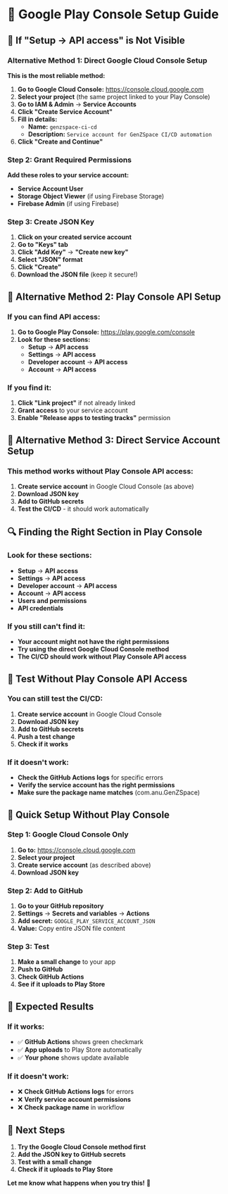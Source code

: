 # 🔧 Google Play Console Setup Guide

## 🚨 **If "Setup → API access" is Not Visible**

### **Alternative Method 1: Direct Google Cloud Console Setup**

**This is the most reliable method:**

1. **Go to Google Cloud Console:** https://console.cloud.google.com
2. **Select your project** (the same project linked to your Play Console)
3. **Go to IAM & Admin** → **Service Accounts**
4. **Click "Create Service Account"**
5. **Fill in details:**
   - **Name:** `genzspace-ci-cd`
   - **Description:** `Service account for GenZSpace CI/CD automation`
6. **Click "Create and Continue"**

### **Step 2: Grant Required Permissions**

**Add these roles to your service account:**
- **Service Account User**
- **Storage Object Viewer** (if using Firebase Storage)
- **Firebase Admin** (if using Firebase)

### **Step 3: Create JSON Key**

1. **Click on your created service account**
2. **Go to "Keys" tab**
3. **Click "Add Key"** → **"Create new key"**
4. **Select "JSON" format**
5. **Click "Create"**
6. **Download the JSON file** (keep it secure!)

## 🔑 **Alternative Method 2: Play Console API Setup**

### **If you can find API access:**

1. **Go to Google Play Console:** https://play.google.com/console
2. **Look for these sections:**
   - **Setup** → **API access**
   - **Settings** → **API access**
   - **Developer account** → **API access**
   - **Account** → **API access**

### **If you find it:**
1. **Click "Link project"** if not already linked
2. **Grant access** to your service account
3. **Enable "Release apps to testing tracks"** permission

## 🚀 **Alternative Method 3: Direct Service Account Setup**

### **This method works without Play Console API access:**

1. **Create service account** in Google Cloud Console (as above)
2. **Download JSON key**
3. **Add to GitHub secrets**
4. **Test the CI/CD** - it should work automatically

## 🔍 **Finding the Right Section in Play Console**

### **Look for these sections:**
- **Setup** → **API access**
- **Settings** → **API access** 
- **Developer account** → **API access**
- **Account** → **API access**
- **Users and permissions**
- **API credentials**

### **If you still can't find it:**
- **Your account might not have the right permissions**
- **Try using the direct Google Cloud Console method**
- **The CI/CD should work without Play Console API access**

## 🧪 **Test Without Play Console API Access**

### **You can still test the CI/CD:**

1. **Create service account** in Google Cloud Console
2. **Download JSON key**
3. **Add to GitHub secrets**
4. **Push a test change**
5. **Check if it works**

### **If it doesn't work:**
- **Check the GitHub Actions logs** for specific errors
- **Verify the service account has the right permissions**
- **Make sure the package name matches** (com.anu.GenZSpace)

## 🔧 **Quick Setup Without Play Console**

### **Step 1: Google Cloud Console Only**
1. **Go to:** https://console.cloud.google.com
2. **Select your project**
3. **Create service account** (as described above)
4. **Download JSON key**

### **Step 2: Add to GitHub**
1. **Go to your GitHub repository**
2. **Settings** → **Secrets and variables** → **Actions**
3. **Add secret:** `GOOGLE_PLAY_SERVICE_ACCOUNT_JSON`
4. **Value:** Copy entire JSON file content

### **Step 3: Test**
1. **Make a small change** to your app
2. **Push to GitHub**
3. **Check GitHub Actions**
4. **See if it uploads to Play Store**

## 🎯 **Expected Results**

### **If it works:**
- ✅ **GitHub Actions** shows green checkmark
- ✅ **App uploads** to Play Store automatically
- ✅ **Your phone** shows update available

### **If it doesn't work:**
- ❌ **Check GitHub Actions logs** for errors
- ❌ **Verify service account permissions**
- ❌ **Check package name** in workflow

## 🚀 **Next Steps**

1. **Try the Google Cloud Console method first**
2. **Add the JSON key to GitHub secrets**
3. **Test with a small change**
4. **Check if it uploads to Play Store**

**Let me know what happens when you try this!** 🎯
